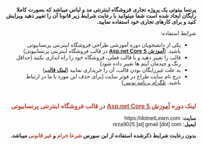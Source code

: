 <p dir="rtl"><strong><span style="font-size:14px"><span style="font-family:Tahoma,Geneva,sans-serif">پرنسا بیتوتی یک پروژه تجاری فروشگاه اینترنتی مد و لباس میباشد که بصورت کاملا رایگان ایجاد شده است شما میتوانید با رعایت شرایط زیر قانونا&nbsp;آن را تغییر دهید ویرایش کنید و برای کارهای تجاری خود استفاده نمایید.&nbsp;</span></span></strong></p>

<p dir="rtl"><span style="font-size:14px"><span style="font-family:Tahoma,Geneva,sans-serif">شرایط استفاده:&nbsp;</span></span></p>

<ul dir="rtl">
	<li><span style="font-size:14px"><span style="font-family:Tahoma,Geneva,sans-serif">یکی از دانشجویان دوره آموزشی طراحی فروشگاه اینترنتی پرنسابیوتی باشید. (<strong><a href="https://dotnetlearn.com/fa/Tutorial/%D8%A2%D9%85%D9%88%D8%B2%D8%B4-Asp-net-Core-5-%D8%AF%D8%B1-%D9%82%D8%A7%D9%84%D8%A8-%D9%81%D8%B1%D9%88%D8%B4%DA%AF%D8%A7%D9%87-%D8%A7%DB%8C%D9%86%D8%AA%D8%B1%D9%86%D8%AA%DB%8C">آموزش Asp.net Core 5</a></strong> در قالب فروشگاه اینترنتی پرنسابیوتی)</span></span></li>
	<li><span style="font-size:14px"><span style="font-family:Tahoma,Geneva,sans-serif">قالب را تغییر دهید و با قالب فعلی، فروشگاه خود را راه اندازی نکنید (حداقل رنگ و چیدمان آیتم ها تغییر داده شود)</span></span></li>
	<li><span style="font-size:14px"><span style="font-family:Tahoma,Geneva,sans-serif">به علت غیررایگان بودن قالب، آن را خریداری نمایید (<strong><a href="https://themeforest.net/item/bonique-beauty-cosmetic-ecommerce-html-template/26060854" target="_blank">لینک قالب</a></strong>)</span></span></li>
	<li><span style="font-size:14px"><span style="font-family:Tahoma,Geneva,sans-serif">درج نام سایت طراح در فوتر سایت (برای حذف این مورد با ما در ارتباط باشید. <a href="https://t.me/dotnetLearn" target="_blank">تلگرام&nbsp;برنامه نویس</a>)</span></span></li>
</ul>

<p dir="rtl">&nbsp;</p>

<p dir="rtl"><span style="font-size:16px"><strong><span style="font-family:Tahoma,Geneva,sans-serif"><span style="color:#c0392b">لینک دوره </span><a href="https://dotnetlearn.com/fa/Tutorial/%D8%A2%D9%85%D9%88%D8%B2%D8%B4-Asp-net-Core-5-%D8%AF%D8%B1-%D9%82%D8%A7%D9%84%D8%A8-%D9%81%D8%B1%D9%88%D8%B4%DA%AF%D8%A7%D9%87-%D8%A7%DB%8C%D9%86%D8%AA%D8%B1%D9%86%D8%AA%DB%8C"><span style="color:#c0392b">آموزش Asp.net Core 5</span></a><span style="color:#c0392b"> در قالب فروشگاه اینترنتی پرنسابیوتی</span></span></strong></span></p>

<p dir="rtl"><span style="font-size:14px"><span style="font-family:Tahoma,Geneva,sans-serif"><strong>سایت</strong>: https://dotnetLearn.com</span></span><br />
<span style="font-family:Tahoma,Geneva,sans-serif"><span style="font-size:14px"><strong>ایمیل</strong>: reza9025 [at] gmail [dot] com</span></span></p>

<p dir="rtl"><strong><span style="font-size:14px"><span style="font-family:Tahoma,Geneva,sans-serif">بدون رعایت شرایط ذکرشده استفاده از این سورس <span style="color:#c0392b">شرعا حرام</span> و<span style="color:#c0392b"> غیر قانونی</span> میباشد.</span></span></strong></p>
